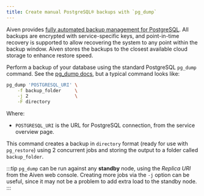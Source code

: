 ```yaml
---
title: Create manual PostgreSQL® backups with `pg_dump`
---
```


Aiven provides [fully automated backup management for PostgreSQL](/docs/products/postgresql/concepts/pg-backups).
All backups are encrypted with service-specific keys, and point-in-time recovery
is supported to allow recovering the system to any point within the backup
window. Aiven stores the backups to the closest available cloud storage to
enhance restore speed.

Perform a backup of your database using the standard PostgreSQL
`pg_dump` command. See the [pg_dump docs](https://www.postgresql.org/docs/current/app-pgdump.html),
but a typical command looks like:

```bash
pg_dump 'POSTGRESQL_URI' \
    -f backup_folder     \
    -j 2                 \
    -F directory
```

Where:

- `POSTGRESQL_URI` is the URL for PostgreSQL connection, from the service overview page.

This command creates a backup in `directory` format (ready for use with
`pg_restore`) using 2 concurrent jobs and storing the output to a folder
called `backup_folder`.

:::tip
`pg_dump` can be run against any **standby** node, using the *Replica
URI* from the Aiven web console. Creating more jobs via the `-j` option
can be useful, since it may not be a problem to add extra
load to the standby node.
:::
